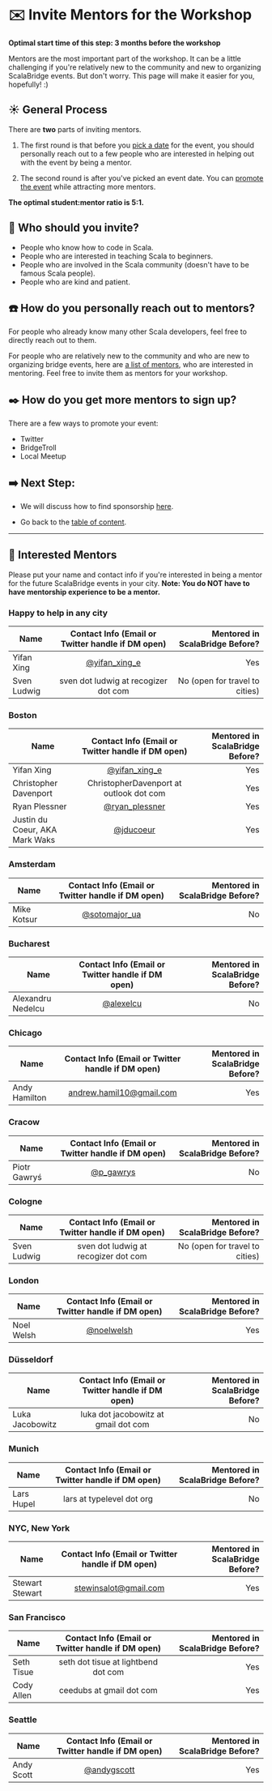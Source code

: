 # :envelope: Invite Mentors for the Workshop

**Optimal start time of this step: 3 months before the workshop**


Mentors are the most important part of the workshop. It can be a little challenging if you're relatively new to the community and new to organizing ScalaBridge events. But don't worry. This page will make it easier for you, hopefully! :)


## :sunny: General Process
There are **two** parts of inviting mentors.

1. The first round is that before you [pick a date](./find-date.md) for the event, you should personally reach out to a few people who are interested in helping out with the event by being a mentor.

2. The second round is after you've picked an event date. You can [promote the event](./promote-workshop.md) while attracting more mentors.

**The optimal student:mentor ratio is 5:1.**


## :hatched_chick: Who should you invite?
- People who know how to code in Scala.
- People who are interested in teaching Scala to beginners.
- People who are involved in the Scala community (doesn't have to be famous Scala people).
- People who are kind and patient.


## :phone: How do you personally reach out to mentors?
For people who already know many other Scala developers, feel free to directly reach out to them.

For people who are relatively new to the community and who are new to organizing bridge events, here are [a list of mentors](#sparkling_heart-interested--mentors), who are interested in mentoring. Feel free to invite them as mentors for your workshop.


## :black_nib: How do you get more mentors to sign up?
There are a few ways to promote your event:
- Twitter
- BridgeTroll
- Local Meetup


## :arrow_right: Next Step:
- We will discuss how to find sponsorship [here](./sponsorship.md).

- Go back to the [table of content](../README.md).


*********************************************************************************************
## :sparkling_heart: Interested  Mentors
Please put your name and contact info if you're interested in being a mentor for the future ScalaBridge events in your city. **Note: You do NOT have to have mentorship experience to be a mentor.**


### Happy to help in any city
| Name                      | Contact Info (Email or Twitter handle if DM open) | Mentored in ScalaBridge Before? |
| ------------------------- |:-------------------------------------------------:| -------------------------------:|
| Yifan Xing                | [@yifan_xing_e](https://twitter.com/yifan_xing_e) |   Yes                            |
| Sven Ludwig               | sven dot ludwig at recogizer dot com              | No (open for travel to cities)  |


### Boston
| Name                      | Contact Info (Email or Twitter handle if DM open) | Mentored in ScalaBridge Before? |
| ------------------------- |:-------------------------------------------------:| -------------------------------:|
| Yifan Xing                | [@yifan_xing_e](https://twitter.com/yifan_xing_e) |   Yes                           |
| Christopher Davenport     | ChristopherDavenport at outlook dot com           |   Yes                           |
| Ryan Plessner             | [@ryan_plessner](https://twitter.com/ryan_plessner)|  Yes                           |
| Justin du Coeur, AKA Mark Waks| [@jducoeur](https://twitter.com/jducoeur)     |   Yes                           |


### Amsterdam
| Name                      | Contact Info (Email or Twitter handle if DM open) | Mentored in ScalaBridge Before? |
| ------------------------- |:-------------------------------------------------:| -------------------------------:|
| Mike Kotsur               | [@sotomajor_ua](https://twitter.com/sotomajor_ua)         |   No                            |

### Bucharest
| Name                      | Contact Info (Email or Twitter handle if DM open) | Mentored in ScalaBridge Before? |
| ------------------------- |:-------------------------------------------------:| -------------------------------:|
| Alexandru Nedelcu         | [@alexelcu](https://twitter.com/alexelcu)         |   No                            |


### Chicago
| Name                      | Contact Info (Email or Twitter handle if DM open) | Mentored in ScalaBridge Before? |
| ------------------------- |:-------------------------------------------------:| -------------------------------:|
| Andy Hamilton             | andrew.hamil10@gmail.com                          | Yes                             |

### Cracow
| Name                      | Contact Info (Email or Twitter handle if DM open) | Mentored in ScalaBridge Before? |
| ------------------------- |:-------------------------------------------------:| -------------------------------:|
| Piotr Gawryś              | [@p_gawrys](https://twitter.com/p_gawrys)         | No                              |


### Cologne
| Name                      | Contact Info (Email or Twitter handle if DM open) | Mentored in ScalaBridge Before? |
| ------------------------- |:-------------------------------------------------:| -------------------------------:|
| Sven Ludwig               | sven dot ludwig at recogizer dot com              | No (open for travel to cities)|



### London
| Name                      | Contact Info (Email or Twitter handle if DM open) | Mentored in ScalaBridge Before? |
| ------------------------- |:-------------------------------------------------:| -------------------------------:|
| Noel Welsh                | [@noelwelsh](https://twitter.com/noelwelsh)       | Yes                             |


### Düsseldorf
| Name                      | Contact Info (Email or Twitter handle if DM open) | Mentored in ScalaBridge Before? |
| ------------------------- |:-------------------------------------------------:| -------------------------------:|
| Luka Jacobowitz           | luka dot jacobowitz at gmail dot com              | No                              |



### Munich
| Name                      | Contact Info (Email or Twitter handle if DM open) | Mentored in ScalaBridge Before? |
| ------------------------- |:-------------------------------------------------:| -------------------------------:|
| Lars Hupel                | lars at typelevel dot org                         | No                              |


### NYC, New York
| Name                      | Contact Info (Email or Twitter handle if DM open) | Mentored in ScalaBridge Before? |
| ------------------------- |:-------------------------------------------------:| -------------------------------:|
| Stewart Stewart           | stewinsalot@gmail.com                             | Yes                             |


### San Francisco
| Name                      | Contact Info (Email or Twitter handle if DM open) | Mentored in ScalaBridge Before? |
| ------------------------- |:-------------------------------------------------:| -------------------------------:|
| Seth Tisue                | seth dot tisue at lightbend dot com               | Yes                             |
| Cody Allen                | ceedubs at gmail dot com                          | Yes                             |


### Seattle
| Name                      | Contact Info (Email or Twitter handle if DM open) | Mentored in ScalaBridge Before? |
| ------------------------- |:-------------------------------------------------:| -------------------------------:|
| Andy Scott                | [@andygscott](https://twitter.com/andygscott)     | Yes                             |


